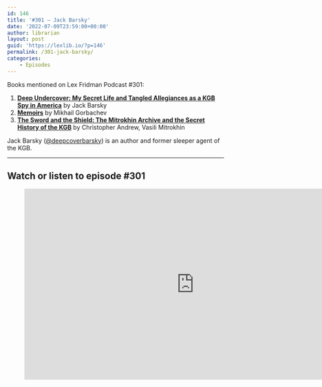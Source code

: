 ```yaml
---
id: 146
title: '#301 – Jack Barsky'
date: '2022-07-09T23:59:00+00:00'
author: librarian
layout: post
guid: 'https://lexlib.io/?p=146'
permalink: /301-jack-barsky/
categories:
    - Episodes
---
```


Books mentioned on Lex Fridman Podcast #301:

1. **[Deep Undercover: My Secret Life and Tangled Allegiances as a KGB Spy in America](https://amzn.to/3UPh0t8)** by Jack Barsky
2. **[Memoirs](https://amzn.to/3V0CHWY)** by Mikhail Gorbachev
3. **[The Sword and the Shield: The Mitrokhin Archive and the Secret History of the KGB](https://amzn.to/3hNKGIp)** by Christopher Andrew, Vasili Mitrokhin

Jack Barsky ([@deepcoverbarsky](https://twitter.com/deepcoverbarsky)) is an author and former sleeper agent of the KGB.

- - - - - -

## Watch or listen to episode #301

<figure class="wp-block-embed is-type-video is-provider-youtube wp-block-embed-youtube wp-embed-aspect-16-9 wp-has-aspect-ratio"><div class="wp-block-embed__wrapper"><iframe allow="accelerometer; autoplay; clipboard-write; encrypted-media; gyroscope; picture-in-picture" allowfullscreen="" frameborder="0" height="443" loading="lazy" src="https://www.youtube.com/embed/dSVLjAdo8UA?feature=oembed" title="Jack Barsky: KGB Spy | Lex Fridman Podcast #301" width="788"></iframe></div></figure>